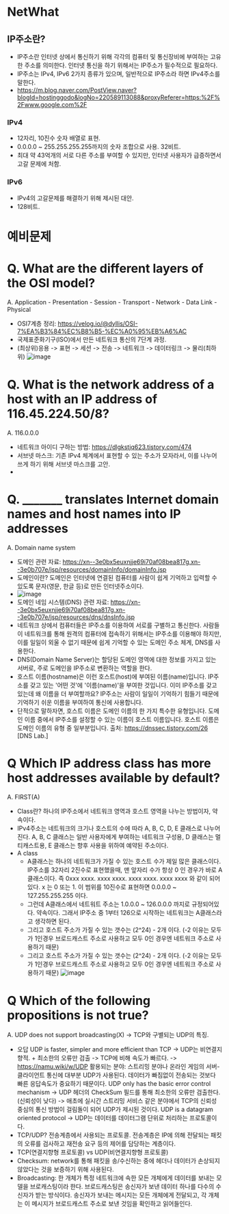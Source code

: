 # NetWhat
## IP주소란?
*  IP주소란 인터넷 상에서 통신하기 위해 각각의 컴퓨터 및 통신장비에 부여하는 고유한 주소를 의미한다. 인터넷 통신을 하기 위해서는 IP주소가 필수적으로 필요하다.
*  IP주소는 IPv4, IPv6 2가지 종류가 있으며, 일반적으로 IP주소라 하면 IPv4주소를 말한다.
* https://m.blog.naver.com/PostView.naver?blogId=hostinggodo&logNo=220589113088&proxyReferer=https:%2F%2Fwww.google.com%2F
### IPv4
* 12자리, 10진수 숫자 배열로 표현.
* 0.0.0.0 ~ 255.255.255.255까지의 숫자 조합으로 사용. 32비트.
* 최대 약 43억개의 서로 다른 주소를 부여할 수 있지만, 인터넷 사용자가 급증하면서 고갈 문제에 처함.

### IPv6
* IPv4의 고갈문제를 해결하기 위해 제시된 대안.
* 128비트.


# 예비문제

# Q. What are the different layers of the OSI model?
A. Application - Presentation - Session - Transport - Network - Data Link - Physical
* OSI7계층 정리: https://velog.io/@dyllis/OSI-7%EA%B3%84%EC%B8%B5-%EC%A0%95%EB%A6%AC
* 국제표준화기구(ISO)에서 만든 네트워크 통신의 7단계 과정.
* (최상위)응용 -> 표현 -> 세션 -> 전송 -> 네트워크 -> 데이터링크 -> 물리(최하위)
![image](https://user-images.githubusercontent.com/52701529/119629052-a039d700-be48-11eb-9a7b-41a39ceee593.png)

# Q. What is the network address of a host with an IP address of 116.45.224.50/8?
A. 116.0.0.0

* 네트워크 아이디 구하는 방법: https://dlgkstjq623.tistory.com/474
* 서브넷 마스크: 기존 IPv4 체계에서 표현할 수 있는 주소가 모자라서, 이를 나누어 쓰게 하기 위해 서브넷 마스크를 고안.
* 

# Q. _______ translates Internet domain names and host names into IP addresses
A. Domain name system
* 도메인 관련 자료: https://xn--3e0bx5euxnjje69i70af08bea817g.xn--3e0b707e/jsp/resources/domainInfo/domainInfo.jsp
* 도메인이란? 도메인은 인터넷에 연결된 컴퓨터를 사람이 쉽게 기억하고 입력할 수 있도록 문자(영문, 한글 등)로 만든 인터넷주소이다.
* ![image](https://user-images.githubusercontent.com/52701529/119633905-25bf8600-be4d-11eb-8cc2-31ca64f3875a.png)
* 도메인 네임 시스템(DNS) 관련 자료: https://xn--3e0bx5euxnjje69i70af08bea817g.xn--3e0b707e/jsp/resources/dns/dnsInfo.jsp
* 네트워크 상에서 컴퓨터들은 IP주소를 이용하여 서로를 구별하고 통신한다. 사람들이 네트워크를 통해 원격의 컴퓨터에 접속하기 위해서는 IP주소를 이용해야 하지만, 이를 일일이 외울 수 없기 때문에 쉽게 기억할 수 있는 도메인 주소 체계, DNS를 사용한다.
* DNS(Domain Name Server)는 할당된 도메인 영역에 대한 정보를 가지고 있는 서버로, 주로 도메인을 IP주소로 변환하는 역할을 한다.
* 호스트 이름(hostname)은 이런 호스트(host)에 부여된 이름(name)입니다. IP주소를 갖고 있는 '어떤 것'에 '이름(name)'을 부여한 것입니다. 이미 IP주소를 갖고 있는데 왜 이름을 더 부여할까요? IP주소는 사람이 일일이 기억하기 힘들기 때문에 기억하기 쉬운 이름을 부여하여 통신에 사용합니다.
* 단적으로 말하자면, 호스트 이름은 도메인 이름의 한 가지 특수한 유형입니다. 도메인 이름 중에서 IP주소를 설정할 수 있는 이름이 호스트 이름입니다. 호스트 이름은 도메인 이름의 유형 중 일부분입니다. 출처: https://dnssec.tistory.com/26 [DNS Lab.]

# Q Which IP address class has more host addresses available by default?
A. FIRST(A)
* Class란? 하나의 IP주소에서 네트워크 영역과 호스트 영역을 나누는 방법이자, 약속이다.
* IPv4주소는 네트워크의 크기나 호스트의 수에 따라 A, B, C, D, E 클래스로 나누어진다. A, B, C 클래스는 일반 사용자에게 부여하는 네트워크 구성용, D 클래스는 멀티캐스트용, E 클래스는 향후 사용을 위하여 예약된 주소이다.
* A class
  * A클래스는 하나의 네트워크가 가질 수 있는 호스트 수가 제일 많은 클래스이다. IP주소를 32자리 2진수로 표현했을때, 맨 앞자리 수가 항상 0 인 경우가 바로 A클래스이다. 즉 0xxx xxxx. xxxx xxxx. xxxx xxxx. xxxx xxxx 와 같이 되어있다. x 는 0 또는 1. 이 범위를 10진수로 표현하면 0.0.0.0 ~ 127.255.255.255 이다.
  * 그런데 A클래스에서 네트워트 주소는 1.0.0.0 ~ 126.0.0.0 까지로 규정되어있다. 약속이다. 그래서 IP주소 중 1부터 126으로 시작하는 네트워크는 A클래스라고 생각하면 된다.
  * 그리고 호스트 주소가 가질 수 있는 갯수는 (2^24) - 2개 이다. (-2 이유는 모두가 1인경우 브로드캐스트 주소로 사용하고 모두 0인 경우엔 네트워크 주소로 사용하기 때문)
  * 그리고 호스트 주소가 가질 수 있는 갯수는 (2^24) - 2개 이다. (-2 이유는 모두가 1인경우 브로드캐스트 주소로 사용하고 모두 0인 경우엔 네트워크 주소로 사용하기 때문)
![image](https://user-images.githubusercontent.com/52701529/119637498-adf35a80-be50-11eb-86cc-2941951a4c60.png)

# Q Which of the following propositions is not true?
A. UDP does not support broadcasting(X)
-> TCP와 구별되는 UDP의 특징. 
* 오답
UDP is faster, simpler and more efficient than TCP
-> UDP는 비연결지향적. + 최소한의 오류만 검출 -> TCP에 비해 속도가 빠르다.
-> https://namu.wiki/w/UDP 활용되는 분야: 스트리밍 분야나 온라인 게임의 서버-클라이언트 통신에 대부분 UDP가 사용된다. 데이터가 빠짐없이 전송되는 것보다 빠른 응답속도가 중요하기 때문이다.
UDP only has the basic error control mechanism
-> UDP 헤더의 CheckSum 필드를 통해 최소한의 오류만 검출한다. (신뢰성이 낮다)
-> 애초에 실시간 스트리밍 서비스 같은 분야에서 TCP의 신뢰성 중심의 통신 방법이 걸림돌이 되어 UDP가 제시된 것이다. 
UDP is a datagram oriented protocol -> UDP는 데이터를 데이터그램 단위로 처리하는 프로토콜이다. 
* TCP/UDP? 전송계층에서 사용되는 프로토콜. 전송계층은 IP에 의해 전달되는 패킷의 오류를 검사하고 재전송 요구 등의 제어를 담당하는 계층이다.
* TCP(연결지향형 프로토콜) vs UDP(비연결지향형 프로토콜)
* Checksum: network를 통해 패킷을 송/수신하는 중에 헤더나 데이터가 손상되지 않았다는 것을 보증하기 위해 사용된다.
* Broadcasting: 한 개체가 특정 네트워크에 속한 모든 개체에게 데이터를 보내는 모델을 브로캐스팅이라 한다. 브로드캐스팅은 송신자가 보낸 데이터 하나를 다수의 수신자가 받는 방식이다. 송신자가 보내는 메시지는 모든 개체에게 전달되고, 각 개체는 이 메시지가 브로드캐스트 주소로 보낸 것임을 확인하고 읽어들인다.
